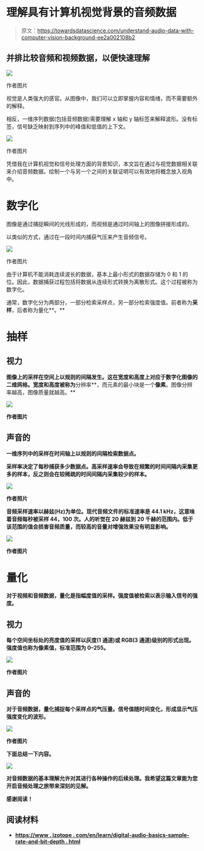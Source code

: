 # 理解具有计算机视觉背景的音频数据

> 原文：<https://towardsdatascience.com/understand-audio-data-with-computer-vision-background-ee2a002108b2>

## 并排比较音频和视频数据，以便快速理解

![](img/77d0682356f98d2a339bcf3cbc2f36b8.png)

作者图片

视觉是人类强大的感官。从图像中，我们可以立即掌握内容和情绪，而不需要额外的解释。

相反，一维序列数据(包括音频数据)需要理解 x 轴和 y 轴标签来解释波形。没有标签，信号缺乏映射到序列中的峰值和低值的上下文。

![](img/a9f24517211563fd7932c0768341047c.png)

作者图片

凭借我在计算机视觉和信号处理方面的背景知识，本文旨在通过与视觉数据相关联来介绍音频数据。绘制一个与另一个之间的关联证明可以有效地将概念放入视角中。

# 数字化

图像是通过捕捉瞬间的光线形成的，而视频是通过时间轴上的图像拼接形成的。

以类似的方式，通过在一段时间内捕获气压来产生音频信号。

![](img/b656f98f1b71bcb167ab4acd34520a7a.png)

作者图片

由于计算机不能消耗连续波长的数据，基本上最小形式的数据存储为 0 和 1 的位。因此，数据捕获过程包括将数据从连续形式转换为离散形式。这个过程被称为数字化。

通常，数字化分为两部分，一部分检索采样点，另一部分检索强度值。前者称为**采样**，后者称为量化**。**

# **抽样**

## **视力**

**图像上的采样在空间上以规则的间隔发生。这在宽度和高度上对应于数字化图像的二维网格。宽度和高度被称为**分辨率**，而元素的最小块是一个**像素**。图像分辨率越高，图像质量就越高。**

**![](img/9a11a93b56de70b043e13c97f324d1a5.png)**

**作者图片**

## **声音的**

**一维序列中的采样在时间轴上以规则的间隔检索数据点。**

**采样率决定了每秒捕获多少数据点。高采样速率会导致在频繁的时间间隔内采集更多的样本，反之则会在较稀疏的时间间隔内采集较少的样本。**

**![](img/436c7f904d200124693eed214495979f.png)**

**作者照片**

**音频采样速率以赫兹(Hz)为单位。现代音频文件的标准速率是 44.1 kHz，这意味着音频每秒被采样 44，100 次。人的听觉在 20 赫兹到 20 千赫的范围内。低于该范围的值会损害音频质量，而较高的音量对增强效果没有明显影响。**

**![](img/df02d5ce5c981908b92fcb6538957174.png)**

**作者图片**

# **量化**

**对于视频和音频数据，量化是指幅度值的采样。强度值被检索以表示输入信号的强度。**

## **视力**

**每个空间坐标处的亮度值的采样以灰度(1 通道)或 RGB(3 通道)级别的形式出现。强度值也称为像素值，标准范围为 0–255。**

**![](img/7e165668d3c28da96955c3d3e25210b0.png)**

**作者图片**

## **声音的**

**对于音频数据，量化捕捉每个采样点的气压量。信号值随时间变化，形成显示气压强度变化的波形。**

**![](img/d638ff3d70fa3211001a73c9240d9217.png)**

**作者图片**

**下面总结一下内容。**

**![](img/c43de32bfc39c2dd59e1f8efda2a4e44.png)**

**对音频数据的基本理解允许对其进行各种操作的后续处理。我希望这篇文章能为您开启音频处理之旅带来深刻的见解。**

**感谢阅读！**

## **阅读材料**

*   **[https://www . izotope . com/en/learn/digital-audio-basics-sample-rate-and-bit-depth . html](https://www.izotope.com/en/learn/digital-audio-basics-sample-rate-and-bit-depth.html)**